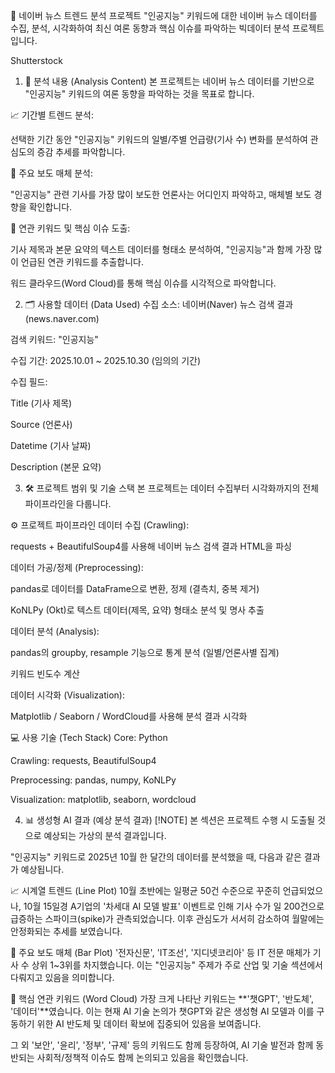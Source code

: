 📰 네이버 뉴스 트렌드 분석 프로젝트
"인공지능" 키워드에 대한 네이버 뉴스 데이터를 수집, 분석, 시각화하여 최신 여론 동향과 핵심 이슈를 파악하는 빅데이터 분석 프로젝트입니다.


Shutterstock
1. 🎯 분석 내용 (Analysis Content)
본 프로젝트는 네이버 뉴스 데이터를 기반으로 "인공지능" 키워드의 여론 동향을 파악하는 것을 목표로 합니다.

📈 기간별 트렌드 분석:

선택한 기간 동안 "인공지능" 키워드의 일별/주별 언급량(기사 수) 변화를 분석하여 관심도의 증감 추세를 파악합니다.

🏢 주요 보도 매체 분석:

"인공지능" 관련 기사를 가장 많이 보도한 언론사는 어디인지 파악하고, 매체별 보도 경향을 확인합니다.

🔑 연관 키워드 및 핵심 이슈 도출:

기사 제목과 본문 요약의 텍스트 데이터를 형태소 분석하여, "인공지능"과 함께 가장 많이 언급된 연관 키워드를 추출합니다.

워드 클라우드(Word Cloud)를 통해 핵심 이슈를 시각적으로 파악합니다.

2. 🗂️ 사용할 데이터 (Data Used)
수집 소스: 네이버(Naver) 뉴스 검색 결과 (news.naver.com)

검색 키워드: "인공지능"

수집 기간: 2025.10.01 ~ 2025.10.30 (임의의 기간)

수집 필드:

Title (기사 제목)

Source (언론사)

Datetime (기사 날짜)

Description (본문 요약)

3. 🛠️ 프로젝트 범위 및 기술 스택
본 프로젝트는 데이터 수집부터 시각화까지의 전체 파이프라인을 다룹니다.

⚙️ 프로젝트 파이프라인
데이터 수집 (Crawling):

requests + BeautifulSoup4를 사용해 네이버 뉴스 검색 결과 HTML을 파싱

데이터 가공/정제 (Preprocessing):

pandas로 데이터를 DataFrame으로 변환, 정제 (결측치, 중복 제거)

KoNLPy (Okt)로 텍스트 데이터(제목, 요약) 형태소 분석 및 명사 추출

데이터 분석 (Analysis):

pandas의 groupby, resample 기능으로 통계 분석 (일별/언론사별 집계)

키워드 빈도수 계산

데이터 시각화 (Visualization):

Matplotlib / Seaborn / WordCloud를 사용해 분석 결과 시각화

💻 사용 기술 (Tech Stack)
Core: Python

Crawling: requests, BeautifulSoup4

Preprocessing: pandas, numpy, KoNLPy

Visualization: matplotlib, seaborn, wordcloud

4. 📊 생성형 AI 결과 (예상 분석 결과)
[!NOTE] 본 섹션은 프로젝트 수행 시 도출될 것으로 예상되는 가상의 분석 결과입니다.

"인공지능" 키워드로 2025년 10월 한 달간의 데이터를 분석했을 때, 다음과 같은 결과가 예상됩니다.

📈 시계열 트렌드 (Line Plot)
10월 초반에는 일평균 50건 수준으로 꾸준히 언급되었으나, 10월 15일경 A기업의 '차세대 AI 모델 발표' 이벤트로 인해 기사 수가 일 200건으로 급증하는 스파이크(spike)가 관측되었습니다. 이후 관심도가 서서히 감소하여 월말에는 안정화되는 추세를 보였습니다.


🏢 주요 보도 매체 (Bar Plot)
'전자신문', 'IT조선', '지디넷코리아' 등 IT 전문 매체가 기사 수 상위 1~3위를 차지했습니다. 이는 "인공지능" 주제가 주로 산업 및 기술 섹션에서 다뤄지고 있음을 의미합니다.


🔑 핵심 연관 키워드 (Word Cloud)
가장 크게 나타난 키워드는 **'챗GPT', '반도체', '데이터'**였습니다. 이는 현재 AI 기술 논의가 챗GPT와 같은 생성형 AI 모델과 이를 구동하기 위한 AI 반도체 및 데이터 확보에 집중되어 있음을 보여줍니다.

그 외 '보안', '윤리', '정부', '규제' 등의 키워드도 함께 등장하여, AI 기술 발전과 함께 동반되는 사회적/정책적 이슈도 함께 논의되고 있음을 확인했습니다.
